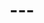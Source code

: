 ---
prog:
  ahh_counter: e.madduma
  call_to_order: g.ricalde
  closing_remarks: g.ricalde
  date: 2019-03-28 19:00:00 +0800
  declaration: l.malalay
  food: k.timtim
  general_evaluator: --general evaluator--
  introduction_of_tme: k.tan
  presentations:
  - {duration: --duration--, evaluator: --evaluator--, hide: false, id: d.consunji,
    project: --project name--, title: --title--}
  - {duration: --duration--, evaluator: --evaluator--, hide: false, id: i.hortelano,
    project: --project name--, title: --title--}
  table_topics: r.maylon
  table_topics_evaluator: --general evaluator--
  timer: d.mabelin
  tme: a.larita
  welcoming_of_guests: e.polancos
  word_of_the_day: g.ricalde
title: '---'

---